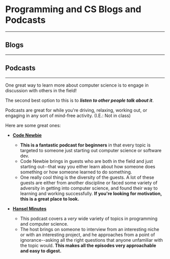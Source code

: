 # Programming and CS Blogs and Podcasts
--------

## Blogs
--------


## Podcasts
--------

One great way to learn more about computer science is to engage in discussion with others in the field!

The second best option to this is to **_listen to other people talk about it_**.

Podcasts are great for while you're driving, relaxing, working out, or engaging in any sort of mind-free activity. (I.E.: Not in class)

Here are some great ones:

* **[Code Newbie](http://www.codenewbie.org/podcast)**
  * **This is a fantastic podcast for beginners** in that every topic is targeted to someone just starting out computer science or software dev.
  * Code Newbie brings in guests who are both in the field and just starting out--that way you either learn about how someone does something or how someone learned to do something.
  * One really cool thing is the diversity of the guests. A lot of these guests are either from another discipline or faced some variety of adversity in getting into computer science, and found their way to learning and working successfully. **If you're looking for motivation, this is a great place to look.**

* **[Hansel Minutes](http://hanselminutes.com/)**
  * This podcast covers a _very_ wide variety of topics in programming and computer science.
  * The host brings on someone to interview from an interesting niche or with an interesting project, and he approaches from a point of ignorance--asking all the right questions that anyone unfamiliar with the topic would. **This makes all the episodes very approachable and easy to digest.**

